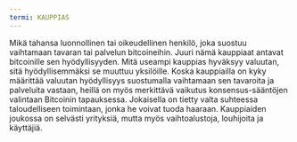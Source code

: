 ```yaml
---
termi: KAUPPIAS
---
```


Mikä tahansa luonnollinen tai oikeudellinen henkilö, joka suostuu vaihtamaan tavaran tai palvelun bitcoineihin. Juuri nämä kauppiaat antavat bitcoinille sen hyödyllisyyden. Mitä useampi kauppias hyväksyy valuutan, sitä hyödyllisemmäksi se muuttuu yksilöille. Koska kauppiailla on kyky määrittää valuutan hyödyllisyys suostumalla vaihtamaan sen tavaroita ja palveluita vastaan, heillä on myös merkittävä vaikutus konsensus-sääntöjen valintaan Bitcoinin tapauksessa. Jokaisella on tietty valta suhteessa taloudelliseen toimintaan, jonka he voivat tuoda haaraan. Kauppiaiden joukossa on selvästi yrityksiä, mutta myös vaihtoalustoja, louhijoita ja käyttäjiä.